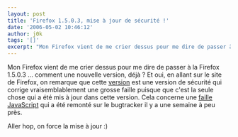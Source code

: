```yaml
---
layout: post
title: 'Firefox 1.5.0.3, mise à jour de sécurité !'
date: '2006-05-02 10:46:12'
author: j0k
tags: '[]'
excerpt: "Mon Firefox vient de me crier dessus pour me dire de passer à la Firefox 1.5.0.3 ... comment une nouvelle version, déjà ?     \nEt oui, en allant sur le site de Firefox, on remarque que cette [version](http://www.mozilla.com/firefox/releases/1.5.0.3.html) est une version de sécurité qui corrige vraisemblablement une grosse faille puisque que c'est la seule      …"
---
```


Mon Firefox vient de me crier dessus pour me dire de passer à la Firefox 1.5.0.3 ... comment une nouvelle version, déjà ?
Et oui, en allant sur le site de Firefox, on remarque que cette [version](http://www.mozilla.com/firefox/releases/1.5.0.3.html) est une version de sécurité qui corrige vraisemblablement une grosse faille puisque que c'est la seule chose qui a été mis à jour dans cette version.   Cela concerne une [faille JavaScript](http://www.mozilla.org/security/announce/2006/mfsa2006-30.html) qui a été remonté sur le bugtracker il y a une semaine à peu près.

Aller hop, on force la mise à jour :)

